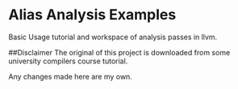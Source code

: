# Alias Analysis Examples

Basic Usage tutorial and workspace of analysis passes in llvm.

##Disclaimer
The original of this project is downloaded from some university compilers course tutorial.

Any changes made here are my own.
